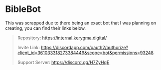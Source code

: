 # BibleBot
This was scrapped due to there being an exact bot that I was planning on creating, you can find their links below.
>Repository: https://internal.kerygma.digital/
>
>Invite Link: https://discordapp.com/oauth2/authorize?client_id=361033318273384449&scope=bot&permissions=93248
>
>Support Server: https://discord.gg/H7ZyHqE
